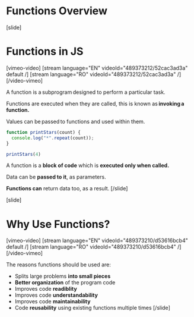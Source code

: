 # Functions Overview

[slide]
# Functions in JS

[vimeo-video]
[stream language="EN" videoId="489373212/52cac3ad3a" default /]
[stream language="RO" videoId="489373212/52cac3ad3a"  /]
[/video-vimeo]

A function is a subprogram designed to perform a particular task.

Functions are executed when they are called, this is known as **invoking a function.**

Values can be passed to functions and used within them.

``` js live
function printStars(count) {
  console.log("*".repeat(count));
}

printStars(4)
```

A function is a **block of code** which is **executed only when called.**

Data can be **passed to it**, as parameters.

**Functions can** return data too, as a result.
[/slide]

[slide]
# Why Use Functions?

[vimeo-video]
[stream language="EN" videoId="489373210/d53616bcb4" default /]
[stream language="RO" videoId="489373210/d53616bcb4"  /]
[/video-vimeo]


The reasons functions should be used are:
 - Splits large problems **into small pieces**
 - **Better organization** of the program code
 - Improves code **readiblity**
 - Improves code **understandability**
 - Improves code **maintainability**
 - Code **reusability** using existing functions multiple times
[/slide]
